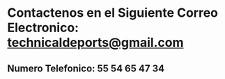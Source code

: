 # Contactenos en el Siguiente Correo Electronico: technicaldeports@gmail.com
## Numero Telefonico: 55 54 65 47 34  
